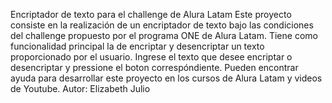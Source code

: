 Encriptador de texto para el challenge de Alura Latam
Este proyecto consiste en la realización de un encriptador de texto bajo las condiciones del challenge propuesto por el programa ONE de Alura Latam.
Tiene como funcionalidad principal la de encriptar y desencriptar un texto proporcionado por el usuario.
Ingrese el texto que desee encriptar o desencriptar y pressione el boton correspóndiente.
Pueden encontrar ayuda para desarrollar este proyecto en los cursos de Alura Latam y videos de Youtube.
Autor: Elizabeth Julio
